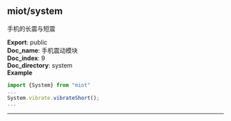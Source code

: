 <a name="module_miot/system"></a>

## miot/system
手机的长震与短震

**Export**: public  
**Doc_name**: 手机震动模块  
**Doc_index**: 9  
**Doc_directory**: system  
**Example**  
```js
import {System} from "miot"
...
System.vibrate.vibrateShort();
...
```

* * *

